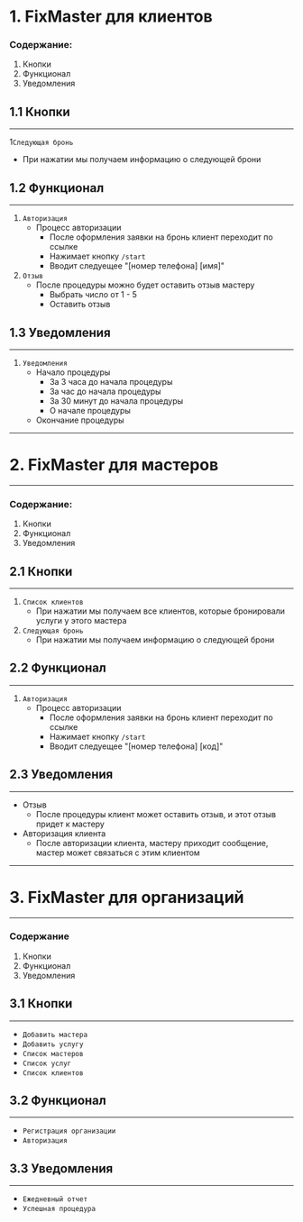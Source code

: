 # 1. FixMaster для клиентов 

### Содержание:
1. Кнопки 
2. Функционал
3. Уведомления
## 1.1 Кнопки
***
1``Следующая бронь``
   - При нажатии мы получаем информацию о следующей брони
## 1.2 Функционал
***
1. ``Авторизация``
   - Процесс авторизации
      - После оформления заявки на бронь клиент переходит по ссылке
      - Нажимает кнопку ``/start``
      - Вводит следуещее "[номер телефона] [имя]"
2. ``Отзыв``
   - После процедуры можно будет оставить отзыв мастеру
     - Выбрать число от 1 - 5
     - Оставить отзыв
## 1.3 Уведомления
***
1. ``Уведомления``
   - Начало процедуры
      - За 3 часа до начала процедуры
      - За час до начала процедуры
      - За 30 минут до начала процедуры
      - О начале процедуры
   - Окончание процедуры 

***

# 2. FixMaster для мастеров 
   

***
### Содержание:

1. Кнопки 
2. Функционал
3. Уведомления


## 2.1 Кнопки
***
1. ``Список клиентов``
   - При нажатии мы получаем все клиентов, которые бронировали услуги у этого мастера
2. ``Следующая бронь``
   - При нажатии мы получаем информацию о следующей брони
## 2.2 Функционал
***
1. ``Авторизация``
   - Процесс авторизации
      - После оформления заявки на бронь клиент переходит по ссылке
      - Нажимает кнопку ``/start``
      - Вводит следуещее "[номер телефона] [код]"
## 2.3 Уведомления
***
   - Отзыв
     - После процедуры клиент может оставить отзыв, и этот отзыв придет к мастеру 
   - Авторизация клиента
     - После авторизации клиента, мастеру приходит сообщение, мастер может связаться с этим клиентом
***


# 3. FixMaster для организаций 
***
### Содержание
1. Кнопки
2. Функционал
3. Уведомления    

## 3.1  Кнопки
***
- `Добавить мастера`
- `Добавить услугу`
- `Список мастеров`
- `Cписок услуг`
- `Список клиентов`

## 3.2 Функционал
***
- `Регистрация организации`
- `Авторизация`

## 3.3 Уведомления
***
- `Ежедневный отчет`
- `Успешная процедура`

